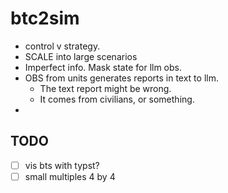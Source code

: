# btc2sim

- control v strategy.
- SCALE into large scenarios
- Imperfect info. Mask state for llm obs.
- OBS from units generates reports in text to llm.
  - The text report might be wrong.
  - It comes from civilians, or something.
-

## TODO

- [ ] vis bts with typst?
- [ ] small multiples 4 by 4
